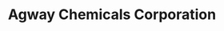 ---
title: "Agway Chemicals Corporation"
url: /davao-city/agway-chemicals-corporation/
shop: agrarian
---